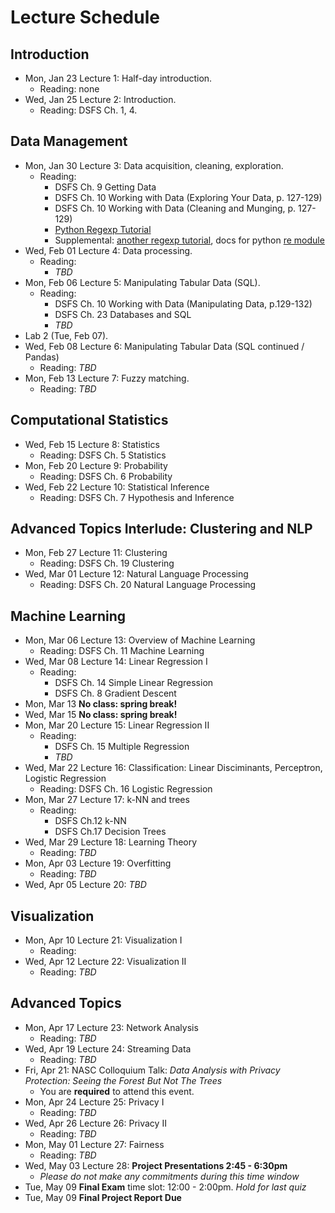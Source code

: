 # Lecture Schedule

## Introduction

- Mon, Jan 23 Lecture 1:  Half-day introduction.
    + Reading: none
- Wed, Jan 25 Lecture 2: Introduction.
    + Reading: DSFS Ch. 1, 4.

## Data Management

- Mon, Jan 30 Lecture 3: Data acquisition, cleaning, exploration.
    + Reading:
        * DSFS Ch. 9 Getting Data
        * DSFS Ch. 10 Working with Data (Exploring Your Data, p. 127-129)
        * DSFS Ch. 10 Working with Data (Cleaning and Munging, p. 127-129)
        * [Python Regexp Tutorial](https://developers.google.com/edu/python/regular-expressions)
        * Supplemental: [another regexp tutorial](https://docs.python.org/2/howto/regex.html), docs for python [re module](https://docs.python.org/2/library/re.html#module-re)    
- Wed, Feb 01 Lecture 4:  Data processing.
    + Reading: 
        * *TBD*
- Mon, Feb 06 Lecture 5:  Manipulating Tabular Data (SQL).
    + Reading: 
        * DSFS Ch. 10 Working with Data (Manipulating Data, p.129-132)
        * DSFS Ch. 23 Databases and SQL
        * *TBD*
- Lab 2 (Tue, Feb 07).  
- Wed, Feb 08 Lecture 6:  Manipulating Tabular Data (SQL continued / Pandas)
    + Reading: *TBD*
- Mon, Feb 13 Lecture 7:  Fuzzy matching.
    + Reading: *TBD*

## Computational Statistics

- Wed, Feb 15 Lecture 8: Statistics
    + Reading: DSFS Ch. 5 Statistics
- Mon, Feb 20 Lecture 9: Probability
    + Reading: DSFS Ch. 6 Probability
- Wed, Feb 22 Lecture 10: Statistical Inference
    + Reading: DSFS Ch. 7 Hypothesis and Inference

## Advanced Topics Interlude: Clustering and NLP

- Mon, Feb 27 Lecture 11: Clustering
    + Reading: DSFS Ch. 19 Clustering
- Wed, Mar 01 Lecture 12: Natural Language Processing
    + Reading: DSFS Ch. 20 Natural Language Processing

## Machine Learning

- Mon, Mar 06 Lecture 13: Overview of Machine Learning
    + Reading: DSFS Ch. 11 Machine Learning
- Wed, Mar 08 Lecture 14: Linear Regression I
    + Reading: 
    	* DSFS Ch. 14 Simple Linear Regression 
    	* DSFS Ch. 8 Gradient Descent
- Mon, Mar 13 **No class: spring break!**
- Wed, Mar 15 **No class: spring break!**
- Mon, Mar 20 Lecture 15: Linear Regression II
    + Reading: 
    	* DSFS Ch. 15 Multiple Regression
    	* *TBD*
- Wed, Mar 22 Lecture 16: Classification: Linear Disciminants, Perceptron, Logistic Regression
    + Reading: DSFS Ch. 16 Logistic Regression 
- Mon, Mar 27 Lecture 17: k-NN and trees
    + Reading: 
    	* DSFS Ch.12 k-NN
    	* DSFS Ch.17 Decision Trees
- Wed, Mar 29 Lecture 18: Learning Theory
    + Reading: *TBD*
- Mon, Apr 03 Lecture 19: Overfitting
    + Reading: *TBD*
- Wed, Apr 05 Lecture 20: *TBD*

## Visualization

- Mon, Apr 10 Lecture 21: Visualization I
    + Reading: 
- Wed, Apr 12 Lecture 22: Visualization II
    + Reading: *TBD*

## Advanced Topics

- Mon, Apr 17 Lecture 23: Network Analysis
    + Reading: *TBD*
- Wed, Apr 19 Lecture 24: Streaming Data
    + Reading: *TBD*
- Fri, Apr 21: NASC Colloquium Talk: *Data Analysis with Privacy Protection: Seeing the Forest But Not The Trees*
	+ You are **required** to attend this event.
- Mon, Apr 24 Lecture 25: Privacy I
    + Reading: *TBD*
- Wed, Apr 26 Lecture 26: Privacy II
    + Reading: *TBD*
- Mon, May 01 Lecture 27: Fairness
    + Reading: *TBD*
- Wed, May 03 Lecture 28: **Project Presentations 2:45 - 6:30pm**
	+ *Please do not make any commitments during this time window*
- Tue, May 09 **Final Exam** time slot: 12:00 - 2:00pm.  *Hold for last quiz*
- Tue, May 09 **Final Project Report Due** 
